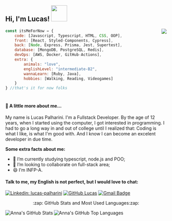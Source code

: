 ## Hi, I'm Lucas! <img src="https://media.giphy.com/media/mGcNjsfWAjY5AEZNw6/giphy.gif" width="50">

<img align="right" src="https://user-images.githubusercontent.com/97993001/170432301-e13759f0-6cdc-4265-8926-b4865f632ba6.png">



```javascript
const itsMeForNow = {
    code: [Javascript, Typescript, HTML, CSS, OOP],
    front: [React, Styled-Components, Cypress],
    back: [Node, Express, Prisma, Jest, Supertest],
    database: [MongoDB, PostgreSQL, Redis],
    devOps: [AWS, Docker, GitHub-Actions],
    extra: {
        animals: "love",
        englishLevel: "intermediate-B2",
        wannaLearn: [Ruby, Java],
        hobbies: [Walking, Reading, Videogames]
    }
} //that's it for now folks
```
#

#### 🌱 A little more about me...  

My name is Lucas Palharini. I'm a Fullstack Developer.
By the age of 12 years, when I started using the computer, I got interested in programming.
I had to go a long way in and out of college until I realized that: 
Coding is what I like, is what I'm good with. And I know I can become an excelent developer in due time.


**Some extra facts about me:**
- 🌱 I’m currently studying typescript, node.js and POO;
- 💞️ I’m looking to collaborate on full-stack area;
- 😄 I’m INFP-A.


<!--
#### <p align="left">Technical skills:</p>

<p align="left">

<img src="https://cdn.jsdelivr.net/gh/devicons/devicon/icons/javascript/javascript-original.svg" style="vertical-align:top; margin:6px 4px" heigth="44px" width="44px" />
<img src="https://cdn.jsdelivr.net/gh/devicons/devicon/icons/typescript/typescript-original.svg" style="vertical-align:top; margin:6px 4px" heigth="44px" width="44px" />
<img src="https://cdn.jsdelivr.net/gh/devicons/devicon/icons/react/react-original.svg" alt="reactjs" style="vertical-align:top; margin:6px 4px" heigth="44px" width="44px" />
<br/>
<img src="https://cdn.jsdelivr.net/gh/devicons/devicon/icons/nodejs/nodejs-original.svg" alt="nodejs" style="vertical-align:top; margin:6px 4px" heigth="44px" width="44px" />
<img src="https://cdn.jsdelivr.net/gh/devicons/devicon/icons/express/express-original.svg" alt="expressjs" style="vertical-align:top; margin:6px 4px" heigth="44px" width="44px" />
<img src="https://cdn.jsdelivr.net/gh/devicons/devicon/icons/npm/npm-original-wordmark.svg" alt="npm" style="vertical-align:top; margin:6px 4px" heigth="44px" width="44px" />
<img src="https://cdn.jsdelivr.net/gh/devicons/devicon/icons/postgresql/postgresql-original.svg" alt="postgresql" style="vertical-align:top; margin:6px 4px" heigth="44px" width="44px" />
<img src="https://cdn.jsdelivr.net/gh/devicons/devicon/icons/git/git-original.svg" alt="git" style="vertical-align:top; margin:6px 4px" heigth="44px" width="44px" />
<img src="https://cdn.jsdelivr.net/gh/devicons/devicon/icons/jest/jest-plain.svg" alt="jest" style="vertical-align:top; margin:6px 4px" heigth="44px" width="44px" />
<br/>
<img src="https://cdn.jsdelivr.net/gh/devicons/devicon/icons/docker/docker-original.svg" alt="docker" style="vertical-align:top; margin:6px 4px" heigth="44px" width="44px" />
<img src="https://cdn.jsdelivr.net/gh/devicons/devicon/icons/amazonwebservices/amazonwebservices-plain-wordmark.svg" alt="amazon web services" style="vertical-align:top; margin:6px 4px" heigth="44px" width="44px" />
<img src="https://cdn.jsdelivr.net/gh/devicons/devicon/icons/vscode/vscode-original.svg" alt="visualstudio_code" style="vertical-align:top; margin:6px 4px" heigth="44px" width="44px">
<p align="center" style="font-size: 12px; font-style: italic;">Not even a Haiku, but we're getting there</p>

</p>
-->

#### Talk to me, my English is not perfect, but I would love to chat:
[![Linkedin: lucas-palharini](https://img.shields.io/badge/-LucasPalharini-blue?style=flat-square&logo=Linkedin&logoColor=white&link=https://www.linkedin.com/in/lucas-palharini/)](https://www.linkedin.com/in/lucas-palharini/)
[![GitHub Lucas](https://img.shields.io/github/followers/pipas2309?label=follow&style=social)](https://github.com/pipas2309)
[![Gmail Badge](https://img.shields.io/badge/-Gmail-c14438?style=flat&logo=Gmail&logoColor=white&link=mailto:rebeccamanzi@gmail.com)](mailto:bazezimo42@gmail.com)

<p align="center">:zap: GitHub Stats and Most Used Languages:zap:</p>

<img align="left" alt="Anna's GitHub Stats" src="https://github-readme-stats.vercel.app/api?username=pipas2309&show_icons=true&hide_border=true" style />

<img  alt="Anna's GitHub Top Languages" src="https://github-readme-stats.vercel.app/api/top-langs/?username=pipas2309" />

<!--

**pipas2309/pipas2309** is a ✨ _special_ ✨ repository because its `README.md` (this file) appears on your GitHub profile.

Here are some ideas to get you started:

- 🔭 I’m currently working on ...
- 🌱 I’m currently learning ...
- 👯 I’m looking to collaborate on ...
- 🤔 I’m looking for help with ...
- 💬 Ask me about ...
- 📫 How to reach me: ...
- 😄 Pronouns: ...
- ⚡ Fun fact: ...
-->

